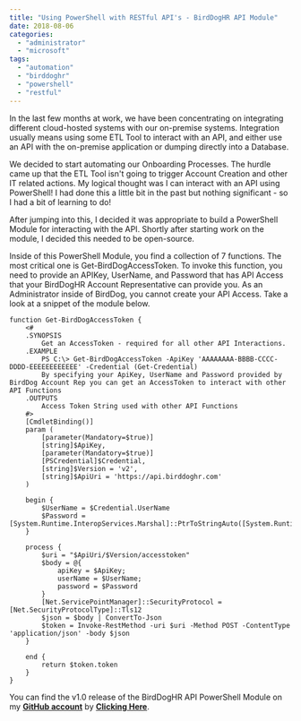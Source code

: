 ```yaml
---
title: "Using PowerShell with RESTful API's - BirdDogHR API Module"
date: 2018-08-06
categories: 
  - "administrator"
  - "microsoft"
tags: 
  - "automation"
  - "birddoghr"
  - "powershell"
  - "restful"
---
```


In the last few months at work, we have been concentrating on integrating different cloud-hosted systems with our on-premise systems. Integration usually means using some ETL Tool to interact with an API, and either use an API with the on-premise application or dumping directly into a Database.

We decided to start automating our Onboarding Processes. The hurdle came up that the ETL Tool isn't going to trigger Account Creation and other IT related actions. My logical thought was I can interact with an API using PowerShell! I had done this a little bit in the past but nothing significant - so I had a bit of learning to do!

<!--more-->

After jumping into this, I decided it was appropriate to build a PowerShell Module for interacting with the API. Shortly after starting work on the module, I decided this needed to be open-source.

Inside of this PowerShell Module, you find a collection of 7 functions. The most critical one is Get-BirdDogAccessToken. To invoke this function, you need to provide an APIKey, UserName, and Password that has API Access that your BirdDogHR Account Representative can provide you. As an Administrator inside of BirdDog, you cannot create your API Access. Take a look at a snippet of the module below.

```
function Get-BirdDogAccessToken {
    <#
    .SYNOPSIS
        Get an AccessToken - required for all other API Interactions.
    .EXAMPLE
        PS C:\> Get-BirdDogAccessToken -ApiKey 'AAAAAAAA-BBBB-CCCC-DDDD-EEEEEEEEEEEE' -Credential (Get-Credential)
        By specifying your ApiKey, UserName and Password provided by BirdDog Account Rep you can get an AccessToken to interact with other API Functions
    .OUTPUTS
        Access Token String used with other API Functions
    #>
    [CmdletBinding()]
    param (
        [parameter(Mandatory=$true)]
        [string]$ApiKey,
        [parameter(Mandatory=$true)]
        [PSCredential]$Credential,
        [string]$Version = 'v2',
        [string]$ApiUri = 'https://api.birddoghr.com'
    )

    begin {
        $UserName = $Credential.UserName
        $Password = [System.Runtime.InteropServices.Marshal]::PtrToStringAuto([System.Runtime.InteropServices.Marshal]::SecureStringToBSTR($Credential.Password))
    }

    process {
        $uri = "$ApiUri/$Version/accesstoken"
        $body = @{
            apiKey = $ApiKey;
            userName = $UserName;
            password = $Password
        }
        [Net.ServicePointManager]::SecurityProtocol = [Net.SecurityProtocolType]::Tls12
        $json = $body | ConvertTo-Json
        $token = Invoke-RestMethod -uri $uri -Method POST -ContentType 'application/json' -body $json
    }

    end {
        return $token.token
    }
}
```

You can find the v1.0 release of the BirdDogHR API PowerShell Module on my **[GitHub account](https://github.com/mattgrif)** by **[Clicking Here](https://github.com/mattgrif/BirdDogHR-API-PowerShell-Module/tree/v1.0)**.

